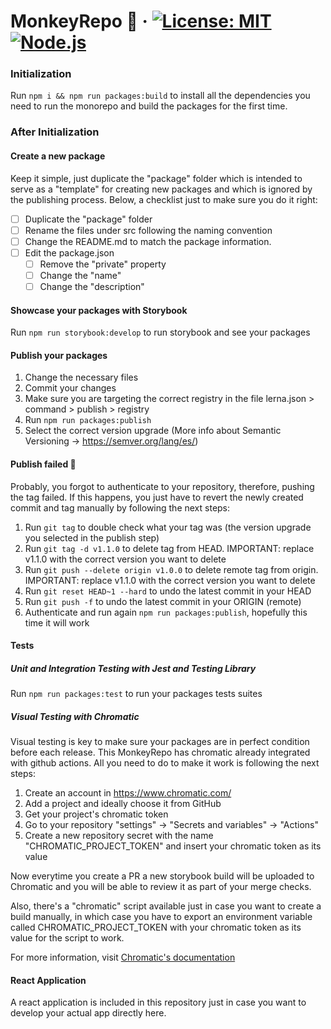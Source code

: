 # MonkeyRepo 🐒 &middot; [![License: MIT](https://img.shields.io/badge/License-MIT-green.svg)](https://opensource.org/licenses/MIT) [![Node.js](https://img.shields.io/badge/Node.js-%5E18.16.0-green)](https://nodejs.org/)

### Initialization

Run `npm i && npm run packages:build` to install all the dependencies you need to run the monorepo and build the packages for the first time.

### After Initialization

#### Create a new package

Keep it simple, just duplicate the "package" folder which is intended to serve as a "template" for creating new packages and which is ignored by the publishing process. Below, a checklist just to make sure you do it right:

- [ ] Duplicate the "package" folder
- [ ] Rename the files under src following the naming convention
- [ ] Change the README.md to match the package information.
- [ ] Edit the package.json
  - [ ] Remove the "private" property
  - [ ] Change the "name"
  - [ ] Change the "description"

#### Showcase your packages with Storybook

Run `npm run storybook:develop` to run storybook and see your packages

#### Publish your packages

1. Change the necessary files
2. Commit your changes
3. Make sure you are targeting the correct registry in the file lerna.json > command > publish > registry
4. Run `npm run packages:publish`
5. Select the correct version upgrade (More info about Semantic Versioning -> https://semver.org/lang/es/)

#### Publish failed 🙈

Probably, you forgot to authenticate to your repository, therefore, pushing the tag failed. If this happens, you just have to revert the newly created commit and tag manually by following the next steps:

1. Run `git tag` to double check what your tag was (the version upgrade you selected in the publish step)
2. Run `git tag -d v1.1.0` to delete tag from HEAD. IMPORTANT: replace v1.1.0 with the correct version you want to delete
3. Run `git push --delete origin v1.0.0` to delete remote tag from origin. IMPORTANT: replace v1.1.0 with the correct version you want to delete
4. Run `git reset HEAD~1 --hard` to undo the latest commit in your HEAD
5. Run `git push -f` to undo the latest commit in your ORIGIN (remote)
6. Authenticate and run again `npm run packages:publish`, hopefully this time it will work

#### Tests

##### Unit and Integration Testing with Jest and Testing Library

Run `npm run packages:test` to run your packages tests suites

##### Visual Testing with Chromatic

Visual testing is key to make sure your packages are in perfect condition before each release. This MonkeyRepo has chromatic already integrated with github actions. All you need to do to make it work is following the next steps:

1. Create an account in https://www.chromatic.com/
2. Add a project and ideally choose it from GitHub
3. Get your project's chromatic token
4. Go to your repository "settings" -> "Secrets and variables" -> "Actions"
5. Create a new repository secret with the name "CHROMATIC_PROJECT_TOKEN" and insert your chromatic token as its value

Now everytime you create a PR a new storybook build will be uploaded to Chromatic and you will be able to review it as part of your merge checks.

Also, there's a "chromatic" script available just in case you want to create a build manually, in which case you have to export an environment variable called CHROMATIC_PROJECT_TOKEN with your chromatic token as its value for the script to work.

For more information, visit [Chromatic's documentation](https://www.chromatic.com/docs/)

#### React Application

A react application is included in this repository just in case you want to develop your actual app directly here.
